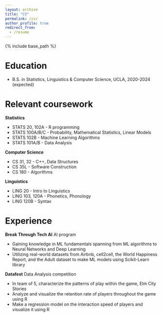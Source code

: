 ```yaml
---
layout: archive
title: "CV"
permalink: /cv/
author_profile: true
redirect_from:
  - /resume
---
```


{% include base_path %}

Education
======
* B.S. in Statistics, Linguistics & Computer Science, UCLA, 2020-2024 (expected)

Relevant coursework
======
**Statistics**
* STATS 20, 102A - R programming 
* STATS 100A/B/C - Probability, Mathematical Statistics, Linear Models
* STATS 102B - Machine Learning Algorithms
* STATS 101A/B - Data Analysis

**Computer Science**
* CS 31, 32 - C++, Data Structures
* CS 35L - Software Construction
* CS 180 - Algorithms

**Linguistics**
* LING 20 - Intro to Linguistics
* LING 103, 120A - Phonetics, Phonology
* LING 120B - Syntax

Experience
======
**Break Through Tech AI** AI program
* Gaining knowledge in ML fundamentals spanning from ML algorithms to Neural Networks and Deep Learning
* Utilizing real-world datasets from Airbnb, cell2cell, the World Happiness Report, and the Adult dataset to make ML models using Scikit-Learn library

**Datafest** Data Analysis competition
* In team of 5, characterize the patterns of play within the game, Elm City Stories
* Analyze and visualize the retention rate of players throughout the game using R
* Make a regression model on the interaction speed of players and visualize it using R



